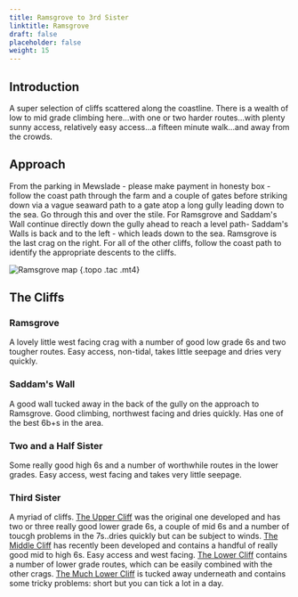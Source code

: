 ```yaml
---
title: Ramsgrove to 3rd Sister
linktitle: Ramsgrove
draft: false
placeholder: false
weight: 15
---
```


## Introduction

A super selection of cliffs scattered along the coastline. There is a wealth of low to mid grade climbing here...with one or two harder routes...with plenty sunny access, relatively easy access...a fifteen minute walk...and away from the crowds.

## Approach

From the parking in Mewslade - please make payment in honesty box - follow the coast path through the farm and a couple of gates before striking down via a vague seaward path to a gate atop a long gully leading down to the sea. Go through this and over the stile. For Ramsgrove and Saddam's Wall continue directly down the gully ahead to reach a level path- Saddam's Walls is back and to the left - which leads down to the sea. Ramsgrove is the last crag on the right. For all of the other cliffs, follow the coast path to identify the appropriate descents to the cliffs.

![Ramsgrove map](/img/south-wales/the-gower/ramsgrove-map.png)
{.topo .tac .mt4}

## The Cliffs 

### Ramsgrove
A lovely little west facing crag with a number of good low grade 6s and two tougher routes. Easy access, non-tidal, takes little seepage and dries very quickly.

### Saddam's Wall

A good wall tucked away in the back of the gully on the approach to Ramsgrove. Good climbing, northwest facing and dries quickly. Has one of the best 6b+s in the area.

### Two and a Half Sister

Some really good high 6s and a number of worthwhile routes in the lower grades. Easy access, west facing and takes very little seepage.

### Third Sister

A myriad of cliffs. [The Upper Cliff](third-sister-upper/) was the original one developed and has two or three really good lower grade 6s, a couple of mid 6s and a number of toucgh problems in the 7s..dries quickly but can be subject to winds. [The Middle Cliff](third-sister-middle/) has recently been developed and contains a handful of really good mid to high 6s. Easy access and west facing. [The Lower Cliff](third-sister-lower/) contains a number of lower grade routes, which can be easily combined with the other crags. [The Much Lower Cliff](third-sister-lower/) is tucked away underneath and contains some tricky problems: short but you can tick a lot in a day.




